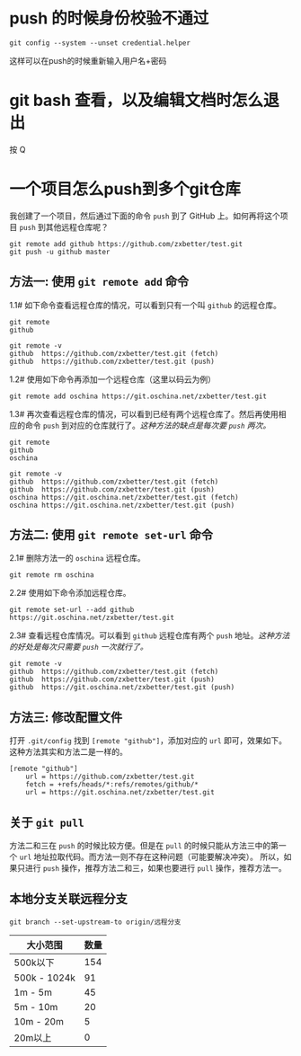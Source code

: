 # push 的时候身份校验不通过

```
git config --system --unset credential.helper
```

这样可以在push的时候重新输入用户名+密码

# git bash 查看，以及编辑文档时怎么退出

按 Q

# 一个项目怎么push到多个git仓库

我创建了一个项目，然后通过下面的命令 `push` 到了 GitHub 上。如何再将这个项目 `push` 到其他远程仓库呢？

```
git remote add github https://github.com/zxbetter/test.git
git push -u github master
```

## 方法一: 使用 `git remote add` 命令

1.1# 如下命令查看远程仓库的情况，可以看到只有一个叫 `github` 的远程仓库。

```
git remote
github

git remote -v
github  https://github.com/zxbetter/test.git (fetch)
github  https://github.com/zxbetter/test.git (push)
```

1.2# 使用如下命令再添加一个远程仓库（这里以码云为例）

```
git remote add oschina https://git.oschina.net/zxbetter/test.git
```

1.3# 再次查看远程仓库的情况，可以看到已经有两个远程仓库了。然后再使用相应的命令 `push` 到对应的仓库就行了。*这种方法的缺点是每次要 `push` 两次。*

```
git remote
github
oschina

git remote -v
github  https://github.com/zxbetter/test.git (fetch)
github  https://github.com/zxbetter/test.git (push)
oschina https://git.oschina.net/zxbetter/test.git (fetch)
oschina https://git.oschina.net/zxbetter/test.git (push)
```

## 方法二: 使用 `git remote set-url` 命令

2.1# 删除方法一的 `oschina` 远程仓库。

```
git remote rm oschina
```

2.2# 使用如下命令添加远程仓库。

```
git remote set-url --add github https://git.oschina.net/zxbetter/test.git
```

2.3# 查看远程仓库情况。可以看到 `github` 远程仓库有两个 `push` 地址。*这种方法的好处是每次只需要 `push` 一次就行了。*

```
git remote -v
github  https://github.com/zxbetter/test.git (fetch)
github  https://github.com/zxbetter/test.git (push)
github  https://git.oschina.net/zxbetter/test.git (push)
```

## 方法三: 修改配置文件

打开 `.git/config` 找到 `[remote "github"]`，添加对应的 `url` 即可，效果如下。这种方法其实和方法二是一样的。

```
[remote "github"]
    url = https://github.com/zxbetter/test.git
    fetch = +refs/heads/*:refs/remotes/github/*
    url = https://git.oschina.net/zxbetter/test.git
```

## 关于 `git pull`

方法二和三在 `push` 的时候比较方便。但是在 `pull` 的时候只能从方法三中的第一个 `url` 地址拉取代码。而方法一则不存在这种问题（可能要解决冲突）。
所以，如果只进行 `push` 操作，推荐方法二和三，如果也要进行 `pull` 操作，推荐方法一。

## 本地分支关联远程分支

```
git branch --set-upstream-to origin/远程分支
```

| 大小范围     | 数量 |
| ------------ | ---- |
| 500k以下     | 154  |
| 500k - 1024k | 91   |
| 1m - 5m      | 45   |
| 5m - 10m     | 20   |
| 10m - 20m    | 5    |
| 20m以上      | 0    |

​    



